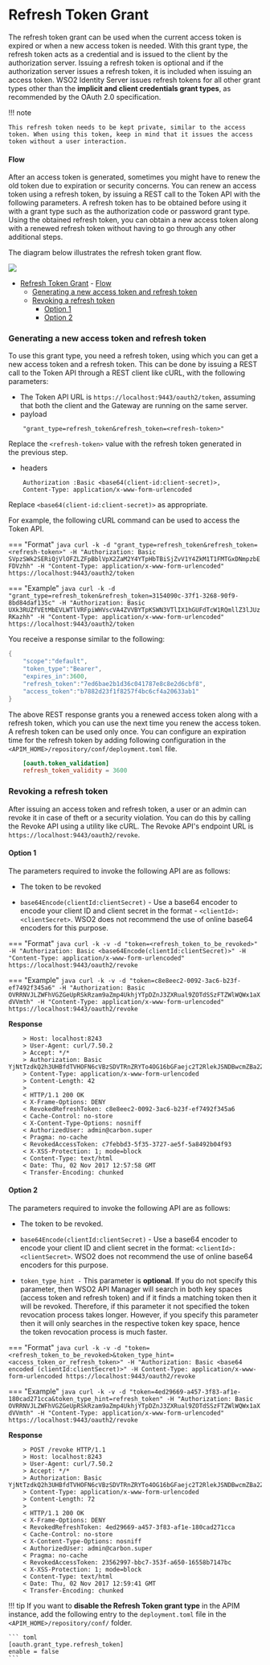 # Refresh Token Grant

The refresh token grant can be used when the current access token is expired or when a new access token is needed. With this grant type, the refresh token acts as a credential and is issued to the client by the authorization server. Issuing a refresh token is optional and if the authorization server issues a refresh token, it is included when issuing an access token. WSO2 Identity Server issues refresh tokens for all other grant types other than the **implicit and client credentials grant types**, as recommended by the OAuth 2.0 specification.

!!! note
    
    This refresh token needs to be kept private, similar to the access token. When using this token, keep in mind that it issues the access token without a user interaction.

#### Flow

After an access token is generated, sometimes you might have to renew the old token due to expiration or security concerns. You can renew an access token using a refresh token, by issuing a REST call to the Token API with the following parameters.
A refresh token has to be obtained before using it with a grant type such as the authorization code or password grant type. Using the obtained refresh token, you can obtain a new access token along with a renewed refresh token without having to go through any other additional steps.

The diagram below illustrates the refresh token grant flow.

![]({{base_path}}/assets/img/learn/oauth-refresh-token-diagram.png)

- [Refresh Token Grant](#refresh-token-grant)
      - [Flow](#flow)
    - [Generating a new access token and refresh token](#generating-a-new-access-token-and-refresh-token)
    - [Revoking a refresh token](#revoking-a-refresh-token)
      - [Option 1](#option-1)
      - [Option 2](#option-2)

### Generating a new access token and refresh token

To use this grant type, you need a refresh token, using which you can get a new access token and a refresh token. This can be done by issuing a REST call to the Token API through a REST client like cURL, with the following parameters:

-   The Token API URL is `https://localhost:9443/oauth2/token`, assuming that both the client and the Gateway are running on the same server.
-   payload 
```
    "grant_type=refresh_token&refresh_token=<refresh-token>"
``` 
Replace the `<refresh-token>` value with the refresh token generated in the previous step.
-   headers 
```
    Authorization :Basic <base64(client-id:client-secret)>, 
    Content-Type: application/x-www-form-urlencoded
``` 
Replace `<base64(client-id:client-secret)>` as appropriate.

For example, the following cURL command can be used to access the Token API.

=== "Format"
    ``` java
    curl -k -d "grant_type=refresh_token&refresh_token=<refresh-token>" -H "Authorization: Basic SVpzSWk2SERiQjVlOFZLZFpBblVpX2ZaM2Y4YTpHbTBiSjZvV1Y4ZkM1T1FMTGxDNmpzbEFDVzhh" -H "Content-Type: application/x-www-form-urlencoded" https://localhost:9443/oauth2/token
    ```

=== "Example"
    ``` java
    curl -k -d "grant_type=refresh_token&refresh_token=3154090c-37f1-3268-90f9-8bd84daf135c" -H "Authorization: Basic UXk3RUZfVEtMbEVLWTlVRFpiWHVscVA4ZVVBYTpKSWN3VTlIX1hGUFdTcW1RQmllZ3lJUzRKazhh" -H "Content-Type: application/x-www-form-urlencoded" https://localhost:9443/oauth2/token
    ```

You receive a response similar to the following:

``` java
{
    "scope":"default",
    "token_type":"Bearer",
    "expires_in":3600,
    "refresh_token":"7ed6bae2b1d36c041787e8c8e2d6cbf8",
    "access_token":"b7882d23f1f8257f4bc6cf4a20633ab1"
}
```

The above REST response grants you a renewed access token along with a refresh token, which you can use the next time you renew the access token. A refresh token can be used only once. You can configure an expiration time for the refresh token by adding following configuration in the `<APIM_HOME>/repository/conf/deployment.toml` file.

``` toml
    [oauth.token_validation]
    refresh_token_validity = 3600
```

### Revoking a refresh token

After issuing an access token and refresh token, a user or an admin can revoke it in case of theft or a security violation. You can do this by calling the Revoke API using a utility like cURL. The Revoke API's endpoint URL is `https://localhost:9443/oauth2/revoke`.

#### Option 1

The parameters required to invoke the following API are as follows:

- The token to be revoked

- <code>base64Encode(clientId:clientSecret)</code> - Use a base64 encoder to encode your client ID and client secret in the format - `<clientId>:<clientSecret>`. WSO2 does not recommend the use of online base64 encoders for this purpose.

=== "Format"
    ``` java
    curl -k -v -d "token=<refresh_token_to_be_revoked>" -H "Authorization: Basic <base64Encode(clientId:clientSecret)>" -H "Content-Type: application/x-www-form-urlencoded" https://localhost:9443/oauth2/revoke
    ```

=== "Example"
    ``` java
    curl -k -v -d "token=c8e8eec2-0092-3ac6-b23f-ef7492f345a6" -H "Authorization: Basic OVRRNVJLZWFhVGZGeUpRSkRzam9aZmp4UkhjYTpDZnJ3ZXRual9ZOTdSSzFTZWlWQWx1aXdVVmth" -H "Content-Type: application/x-www-form-urlencoded" https://localhost:9443/oauth2/revoke
    ```

**Response**

```
    > Host: localhost:8243
    > User-Agent: curl/7.50.2
    > Accept: */*
    > Authorization: Basic YjNtTzdkQ2h3UHBfdTVHOFN6cVBzSDVTRnZRYTo4OG16bGFaejc2T2RlekJSNDBwcmZBa2ZNUjBh
    > Content-Type: application/x-www-form-urlencoded
    > Content-Length: 42
    > 
    < HTTP/1.1 200 OK
    < X-Frame-Options: DENY
    < RevokedRefreshToken: c8e8eec2-0092-3ac6-b23f-ef7492f345a6
    < Cache-Control: no-store
    < X-Content-Type-Options: nosniff
    < AuthorizedUser: admin@carbon.super
    < Pragma: no-cache
    < RevokedAccessToken: c7febbd3-5f35-3727-ae5f-5a8492b04f93
    < X-XSS-Protection: 1; mode=block
    < Content-Type: text/html
    < Date: Thu, 02 Nov 2017 12:57:58 GMT
    < Transfer-Encoding: chunked
```

#### Option 2

The parameters required to invoke the following API are as follows:

- The token to be revoked.

- `base64Encode(clientId:clientSecret)` - Use a base64 encoder to encode your client ID and client secret in the format: `<clientId>:<clientSecret>`. WSO2 does not recommend the use of online base64 encoders for this purpose.

- `token_type_hint -` This parameter is **optional**. If you do not specify this parameter, then WSO2 API Manager will search in both key spaces (access token and refresh token) and if it finds a matching token then it will be revoked. Therefore, if this parameter it not specified the token revocation process takes longer. However, if you specify this parameter then it will only searches in the respective token key space, hence the token revocation process is much faster.

=== "Format"
    ``` java
    curl -k -v -d "token=<refresh_token_to_be_revoked>&token_type_hint=<access_token_or_refresh_token>" -H "Authorization: Basic <base64 encoded (clientId:clientSecret)>" -H Content-Type: application/x-www-form-urlencoded https://localhost:9443/oauth2/revoke
    ```

=== "Example"
    ``` java
    curl -k -v -d "token=4ed29669-a457-3f83-af1e-180cad271cca&token_type_hint=refresh_token" -H "Authorization: Basic OVRRNVJLZWFhVGZGeUpRSkRzam9aZmp4UkhjYTpDZnJ3ZXRual9ZOTdSSzFTZWlWQWx1aXdVVmth" -H "Content-Type: application/x-www-form-urlencoded" https://localhost:9443/oauth2/revoke
    ```

**Response**

```
    > POST /revoke HTTP/1.1
    > Host: localhost:8243
    > User-Agent: curl/7.50.2
    > Accept: */*
    > Authorization: Basic YjNtTzdkQ2h3UHBfdTVHOFN6cVBzSDVTRnZRYTo4OG16bGFaejc2T2RlekJSNDBwcmZBa2ZNUjBh
    > Content-Type: application/x-www-form-urlencoded
    > Content-Length: 72
    > 
    < HTTP/1.1 200 OK
    < X-Frame-Options: DENY
    < RevokedRefreshToken: 4ed29669-a457-3f83-af1e-180cad271cca
    < Cache-Control: no-store
    < X-Content-Type-Options: nosniff
    < AuthorizedUser: admin@carbon.super
    < Pragma: no-cache
    < RevokedAccessToken: 23562997-bbc7-353f-a650-16558b7147bc
    < X-XSS-Protection: 1; mode=block
    < Content-Type: text/html
    < Date: Thu, 02 Nov 2017 12:59:41 GMT
    < Transfer-Encoding: chunked
```

!!! tip
    If you want to **disable the Refresh Token grant type** in the APIM instance, add the following entry to the `deployment.toml` file in the `<APIM_HOME>/repository/conf/` folder.

    ``` toml
    [oauth.grant_type.refresh_token]
    enable = false
    ```

